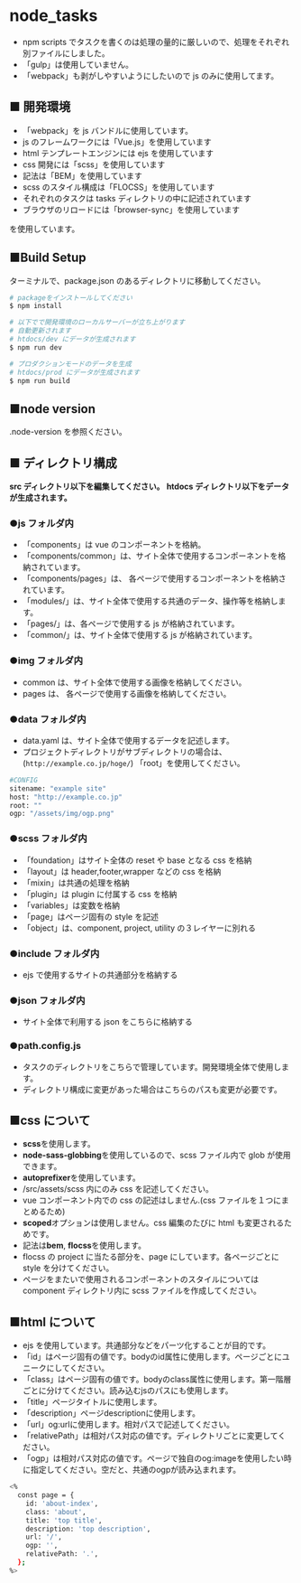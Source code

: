 # node_tasks

- npm scripts でタスクを書くのは処理の量的に厳しいので、処理をそれぞれ別ファイルにしました。
- 「gulp」は使用していません。
- 「webpack」も剥がしやすいようにしたいので js のみに使用してます。

## ■ 開発環境

- 「webpack」を js バンドルに使用しています。
- js のフレームワークには「Vue.js」を使用しています
- html テンプレートエンジンには ejs を使用しています
- css 開発には「scss」を使用しています
- 記法は「BEM」を使用しています
- scss のスタイル構成は「FLOCSS」を使用しています
- それぞれのタスクは tasks ディレクトリの中に記述されています
- ブラウザのリロードには「browser-sync」を使用しています

を使用しています。

## ■Build Setup

ターミナルで、package.json のあるディレクトリに移動してください。

```bash
# packageをインストールしてください
$ npm install

# 以下でで開発環境のローカルサーバーが立ち上がります
# 自動更新されます
# htdocs/dev にデータが生成されます
$ npm run dev

# プロダクションモードのデータを生成
# htdocs/prod にデータが生成されます
$ npm run build
```

## ■node version

.node-version を参照ください。

## ■ ディレクトリ構成

**src ディレクトリ以下を編集してください。**
**htdocs ディレクトリ以下をデータが生成されます。**

### ●js フォルダ内

- 「components」は vue のコンポーネントを格納。
- 「components/common」は、サイト全体で使用するコンポーネントを格納されています。
- 「components/pages」は、 各ページで使用するコンポーネントを格納されています。
- 「modules/」は、サイト全体で使用する共通のデータ、操作等を格納します。
- 「pages/」は、各ページで使用する js が格納されています。
- 「common/」は、サイト全体で使用する js が格納されています。

### ●img フォルダ内

- common は、サイト全体で使用する画像を格納してください。
- pages は、 各ページで使用する画像を格納してください。

### ●data フォルダ内

- data.yaml は、サイト全体で使用するデータを記述します。
- プロジェクトディレクトリがサブディレクトリの場合は、(`http://example.co.jp/hoge/`) 「root」を使用してください。

```bash
#CONFIG
sitename: "example site"
host: "http://example.co.jp"
root: ""
ogp: "/assets/img/ogp.png"

```

### ●scss フォルダ内

- 「foundation」はサイト全体の reset や base となる css を格納
- 「layout」は header,footer,wrapper などの css を格納
- 「mixin」は共通の処理を格納
- 「plugin」は plugin に付属する css を格納
- 「variables」は変数を格納
- 「page」はページ固有の style を記述
- 「object」は、component, project, utility の３レイヤーに別れる

### ●include フォルダ内

- ejs で使用するサイトの共通部分を格納する

### ●json フォルダ内

- サイト全体で利用する json をこちらに格納する

### ●path.config.js

- タスクのディレクトリをこちらで管理しています。開発環境全体で使用します。
- ディレクトリ構成に変更があった場合はこちらのパスも変更が必要です。

## ■css について

- **scss**を使用します。
- **node-sass-globbing**を使用しているので、scss ファイル内で glob が使用できます。
- **autoprefixer**を使用しています。
- /src/assets/scss 内にのみ css を記述してください。
- vue コンポーネント内での css の記述はしません.(css ファイルを１つにまとめるため)
- **scoped**オプションは使用しません。css 編集のたびに html も変更されるためです。
- 記法は**bem**, **flocss**を使用します。
- flocss の project に当たる部分を、page にしています。各ページごとに style を分けてください。
- ページをまたいで使用されるコンポーネントのスタイルについては component ディレクトリ内に scss ファイルを作成してください。

## ■html について

- ejs を使用しています。共通部分などをパーツ化することが目的です。
- 「id」はページ固有の値です。bodyのid属性に使用します。ページごとにユニークにしてください。
- 「class」はページ固有の値です。bodyのclass属性に使用します。第一階層ごとに分けてください。読み込むjsのパスにも使用します。
- 「title」ページタイトルに使用します。
- 「description」ページdescriptionに使用します。
- 「url」og:urlに使用します。相対パスで記述してください。
- 「relativePath」は相対パス対応の値です。ディレクトリごとに変更してください。
- 「ogp」は相対パス対応の値です。ページで独自のog:imageを使用したい時に指定してください。空だと、共通のogpが読み込まれます。

```bash
<%
  const page = {
    id: 'about-index',
    class: 'about',
    title: 'top title',
    description: 'top description',
    url: '/',
    ogp: '',
    relativePath: '.',
  };
%>

```
